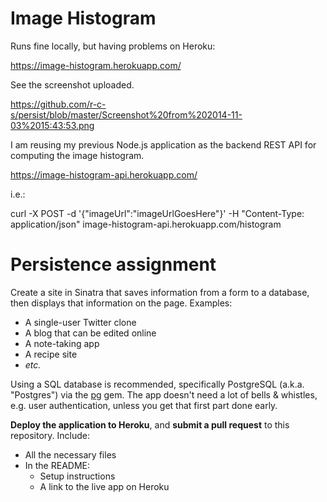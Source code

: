 # Image Histogram

Runs fine locally, but having problems on Heroku: 

https://image-histogram.herokuapp.com/

See the screenshot uploaded.

https://github.com/r-c-s/persist/blob/master/Screenshot%20from%202014-11-03%2015:43:53.png



I am reusing my previous Node.js application as the backend REST API for computing the image histogram. 

https://image-histogram-api.herokuapp.com/

i.e.:

curl -X POST -d '{"imageUrl":"imageUrlGoesHere"}' -H "Content-Type: application/json" image-histogram-api.herokuapp.com/histogram 


# Persistence assignment

Create a site in Sinatra that saves information from a form to a database, then displays that information on the page. Examples:

* A single-user Twitter clone
* A blog that can be edited online
* A note-taking app
* A recipe site
* *etc.*

Using a SQL database is recommended, specifically PostgreSQL (a.k.a. "Postgres") via the [pg](https://bitbucket.org/ged/ruby-pg/wiki/Home) gem. The app doesn't need a lot of bells & whistles, e.g. user authentication, unless you get that first part done early.

**Deploy the application to Heroku**, and **submit a pull request** to this repository. Include:

* All the necessary files
* In the README:
    * Setup instructions
    * A link to the live app on Heroku
